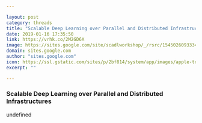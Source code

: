 ```yaml
---

layout: post
category: threads
title: "Scalable Deep Learning over Parallel and Distributed Infrastructures"
date: 2019-01-16 17:35:50
link: https://vrhk.co/2M2GD6X
image: https://sites.google.com/site/scadlworkshop/_/rsrc/1545026093334/home/IPDPS2019WebHeader%20%282%29.jpg
domain: sites.google.com
author: "sites.google.com"
icon: https://ssl.gstatic.com/sites/p/2bf814/system/app/images/apple-touch-icon.png
excerpt: ""

---
```


### Scalable Deep Learning over Parallel and Distributed Infrastructures

undefined